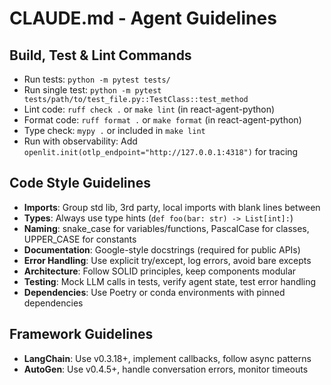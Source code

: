 # CLAUDE.md - Agent Guidelines

## Build, Test & Lint Commands
- Run tests: `python -m pytest tests/`
- Run single test: `python -m pytest tests/path/to/test_file.py::TestClass::test_method`
- Lint code: `ruff check .` or `make lint` (in react-agent-python)
- Format code: `ruff format .` or `make format` (in react-agent-python)
- Type check: `mypy .` or included in `make lint`
- Run with observability: Add `openlit.init(otlp_endpoint="http://127.0.0.1:4318")` for tracing

## Code Style Guidelines
- **Imports**: Group std lib, 3rd party, local imports with blank lines between
- **Types**: Always use type hints (`def foo(bar: str) -> List[int]:`)
- **Naming**: snake_case for variables/functions, PascalCase for classes, UPPER_CASE for constants
- **Documentation**: Google-style docstrings (required for public APIs)
- **Error Handling**: Use explicit try/except, log errors, avoid bare excepts
- **Architecture**: Follow SOLID principles, keep components modular
- **Testing**: Mock LLM calls in tests, verify agent state, test error handling
- **Dependencies**: Use Poetry or conda environments with pinned dependencies

## Framework Guidelines
- **LangChain**: Use v0.3.18+, implement callbacks, follow async patterns
- **AutoGen**: Use v0.4.5+, handle conversation errors, monitor timeouts